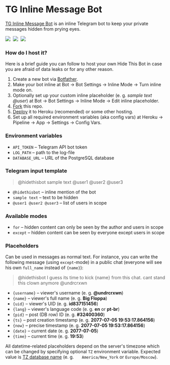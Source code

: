 # TG Inline Message Bot
[TG Inline Message Bot](https://t.me/TLGRMstart) is an inline Telegram bot to keep your private messages hidden from prying eyes.

[![](https://www.codefactor.io/repository/github/undrcrxwn/hidethisbot/badge/master)](https://www.codefactor.io/repository/github/undrcrxwn/hidethisbot/overview/master) 
[![](https://img.shields.io/badge/telegram-@TLGRMstart-blue)](https://t.me/TLGRMstart) 
[![](https://img.shields.io/badge/community-@iSupGr-blue)](https://t.me/iSupGr)

### How do I host it?
Here is a brief guide you can follow to host your own Hide This Bot in case you are afraid of data leaks or for any other reason.
1. Create a new bot via [Botfather](https://t.me/botfather).
2. Make your bot inline at Bot → Bot Settings → Inline Mode → Turn inline mode on.
3. Optionally set up your custom inline placeholder (e. g. <i>sample text @user</i>) at Bot → Bot Settings → Inline Mode → Edit inline placeholder.
5. [Fork](https://https://github.com/undrcrxwn/hidethisbot/fork) this repo.
6. [Deploy](https://heroku.com/deploy?template=https://github.com/undrcrxwn/hidethisbot) it to Heroku (recomended) or some other hosting.
7. Set up all required environment variables (aka config vars) at Heroku → Pipeline → App → Settings → Config Vars.

### Environment variables
- `API_TOKEN` – Telegram API bot token
- `LOG_PATH` – path to the log-file
- `DATABASE_URL` – URL of the PostgreSQL database

### Telegram input template
> @hidethisbot sample text @user1 @user2 @user3
- `@hidethisbot` – inline mention of the bot
- `sample text` – text to be hidden
- `@user1 @user2 @user3` – list of users in scope

### Available modes
- `for` – hidden content can only be seen by the author and users in scope
- `except` – hidden content can be seen by everyone except users in scope

### Placeholders
Can be used in messages as normal text. For instance, you can write the following message (using `except`-mode) in a public chat (everyone will see his own `full_name` instead of `{name}`):
> @hidethisbot I guess its time to kick {name} from this chat. cant stand this clown anymore @undrcrxwn
- `{username}` – viewer's username (e. g. **@undrcrxwn**)
- `{name}` – viewer's full name (e. g. **Big Floppa**)
- `{uid}` – viewer's UID (e. g. **id837151456**)
- `{lang}` – viewer's language code (e. g. **en** or **pt-br**)
- `{pid}` – post (DB row) ID (e. g. **#32400360**)
- `{ts}` – post creation timestamp (e. g. **2077-07-05 19:53:17.864156**)
- `{now}` – precise timestamp (e. g. **2077-07-05 19:53:17.864156**)
- `{date}` – current date (e. g. **2077-07-05**)
- `{time}` – current time (e. g. **19:53**)

All datetime-related placeholders depend on the server's timezone which can be changed by specifying optional `TZ` environment variable. Expected value is [TZ database name](https://en.wikipedia.org/wiki/List_of_tz_database_time_zones#List) (e. g. `	America/New_York` or `Europe/Moscow`).
